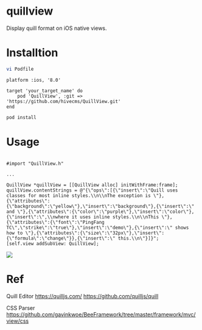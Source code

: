 # quillview

Display quill format on iOS native views.

# Installtion

```bash
vi Podfile
```
```text
platform :ios, '8.0'

target 'your_target_name' do
    pod 'QuillView', :git => 'https://github.com/hivecms/QuillView.git'
end
```
```bash
pod install
```


# Usage

```objc

#import "QuillView.h"

...

QuillView *quillView = [[QuillView alloc] initWithFrame:frame];
quillView.contentStrings = @"{\"ops\":[{\"insert\":\"Quill uses classes for most inline styles.\\n\\nThe exception is \"},{\"attributes\":{\"background\":\"yellow\"},\"insert\":\"background\"},{\"insert\":\" and \"},{\"attributes\":{\"color\":\"purple\"},\"insert\":\"color\"},{\"insert\":\",\\nwhere it uses inline styles.\\n\\nThis \"},{\"attributes\":{\"font\":\"PingFang TC\",\"strike\":\"true\"},\"insert\":\"demo\"},{\"insert\":\" shows how to \"},{\"attributes\":{\"size\":\"32px\"},\"insert\":{\"formula\":\"change\"}},{\"insert\":\" this.\\n\"}]}";
[self.view addSubView: QuillView];

```
![](http://7xpvul.com1.z0.glb.clouddn.com/4370C781-CDEA-44E0-A5F1-1520601B7962.png)


# Ref

Quill Editor
https://quilljs.com/
https://github.com/quilljs/quill

CSS Parser
https://github.com/gavinkwoe/BeeFramework/tree/master/framework/mvc/view/css
